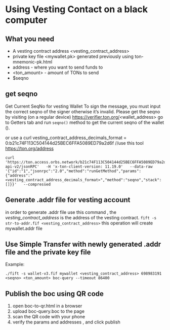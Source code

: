 # Using Vesting Contact on a black computer 


## What you need 
- A vesting contract address <vesting_contract_address>
- private key file <mywallet.pk> generated previously using ton-mnemonic-pk.html
- <destination> address - where you want to send funds to 
- <ton_amount> - amount of TONs to send
- $seqno  


## get seqno <seqno>
Get Current SeqNo for vesting Wallet
To sign the message, you must input the correct seqno of the signer otherwise it’s invalid.
Please get the seqno by visiting (on a regular device) https://verifier.ton.org/<wallet_address>
go to Getters tab and run `seqno()` method to get the current seqno of the wallet (<seqno>).

or use a curl 
vesting_contract_address_decimals_format = 0:b21c74F113C504144d25BEC6FFA5089ED79a2d6f //use this tool https://ton.org/address
```
curl 'https://ton.access.orbs.network/b21c74F113C504144d25BEC6FFA5089ED79a2d6f/1/mainnet/toncenter-api-v2/jsonRPC'   -H 'x-ton-client-version: 11.19.0'   --data-raw '{"id":"1","jsonrpc":"2.0","method":"runGetMethod","params":{"address":"<vesting_contract_address_decimals_format>","method":"seqno","stack":[]}}'   --compressed
```


## Generate .addr file for vesting account
in order to generate .addr file use this command , the *vesting_contract_address* is the address of the vesting contract.
`fift -s str-to-addr.fif <vesting_contract_address>`
this operation will create mywallet.addr file 

## Use Simple Transfer with newly generated .addr file and the private key file

Example: 
  ```
  ./fift -s wallet-v3.fif mywallet <vesting_contract_address> 698983191 <seqno> <ton_amount> boc-query --timeout 86400
  ```

## Publish the boc using QR code 
1. open boc-to-qr.html in a browser
2. upload boc-query.boc to the page
3. scan the QR code with your phone
4. verify the params and addresses , and click publish